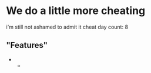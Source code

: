 # We do a little more cheating

i'm still not ashamed to admit it
cheat day count: 8

## "Features"

- -